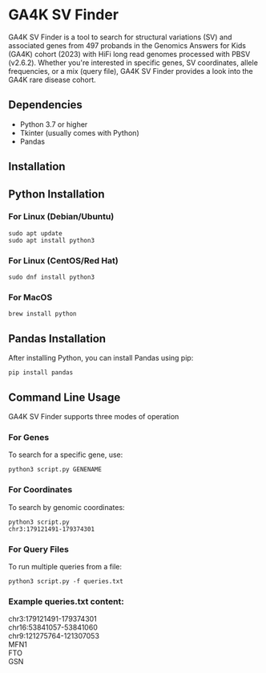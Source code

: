 # GA4K SV Finder
GA4K SV Finder is a tool to search for structural variations (SV) and associated genes from 497 probands in the Genomics Answers for Kids (GA4K) cohort (2023) with HiFi long read genomes processed with PBSV (v2.6.2). Whether you're interested in specific genes, SV coordinates, allele frequencies, or a mix (query file), GA4K SV Finder provides a look into the GA4K rare disease cohort.

## Dependencies
- Python 3.7 or higher
- Tkinter (usually comes with Python)
- Pandas
## Installation
## Python Installation
### For Linux (Debian/Ubuntu)
`sudo apt update`  
`sudo apt install python3`

### For Linux (CentOS/Red Hat)
`sudo dnf install python3`  

### For MacOS
`brew install python`  

## Pandas Installation
After installing Python, you can install Pandas using pip:  

`pip install pandas`  

## Command Line Usage
GA4K SV Finder supports three modes of operation  

### For Genes
To search for a specific gene, use:  

`python3 script.py GENENAME`  

### For Coordinates
To search by genomic coordinates:  

`python3 script.py`  
`chr3:179121491-179374301`  

### For Query Files
To run multiple queries from a file:  

`python3 script.py -f queries.txt`  

### Example queries.txt content:
chr3:179121491-179374301  
chr16:53841057-53841060  
chr9:121275764-121307053  
MFN1  
FTO  
GSN  
